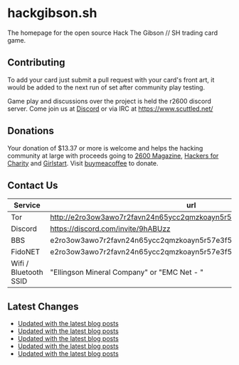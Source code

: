 # hackgibson.sh
The homepage for the open source Hack The Gibson // SH trading card game.


## Contributing

To add your card just submit a pull request with your card's front art, it would be added to the next run of set after community play testing.

Game play and discussions over the project is held the r2600 discord server. Come join us at [Discord](https://discord.com/invite/9hABUzz) or via IRC at https://www.scuttled.net/


## Donations

Your donation of $13.37 or more is welcome and helps the hacking community at large with proceeds going to [2600 Magazine](https://2600.com/), [Hackers for Charity](https://hackersforcharity.org) and [Girlstart](https://girlstart.org).  Visit [buymeacoffee](https://www.buymeacoffee.com/hackgibson.sh) to donate.


## Contact Us

Service | url
-|-
Tor | http://e2ro3ow3awo7r2favn24n65ycc2qmzkoayn5r57e3f56nvjwdcgg32ad.onion
Discord | https://discord.com/invite/9hABUzz
BBS | e2ro3ow3awo7r2favn24n65ycc2qmzkoayn5r57e3f56nvjwdcgg32ad.onion:23
FidoNET | e2ro3ow3awo7r2favn24n65ycc2qmzkoayn5r57e3f56nvjwdcgg32ad.onion:24554
Wifi / Bluetooth SSID | "Ellingson Mineral Company" or "EMC Net - <fidonet address>"

## Latest Changes
<!-- BLOG-POST-LIST:START -->
- [Updated with the latest blog posts](https://github.com/DFW2600/hackgibson.sh/commit/b43a0a5d739d718866053af790154757907f12cc)
- [Updated with the latest blog posts](https://github.com/DFW2600/hackgibson.sh/commit/fdab5bbe2a67581d4b8b60aa62a1e2c2d31124a4)
- [Updated with the latest blog posts](https://github.com/DFW2600/hackgibson.sh/commit/ecac5756381d4218dd8440686341397b0d106e76)
- [Updated with the latest blog posts](https://github.com/DFW2600/hackgibson.sh/commit/8fd98205229fa1fbf9ee6591f3f5af340a5eb90e)
- [Updated with the latest blog posts](https://github.com/DFW2600/hackgibson.sh/commit/6e651b26ec52b1d57b24de0438849d1ba11b7a8a)
<!-- BLOG-POST-LIST:END -->
